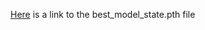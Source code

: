 [Here]([(https://drive.google.com/file/d/1AyJGwX_4QcsZicKiZNmelOtJaQiXVjX3/view?usp=drive_link)]) is a link to the best_model_state.pth file
